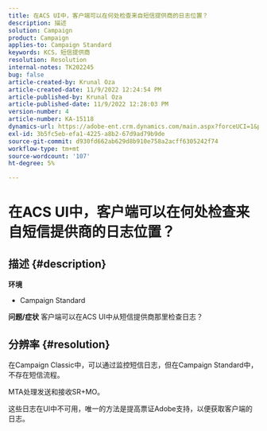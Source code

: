 ```yaml
---
title: 在ACS UI中，客户端可以在何处检查来自短信提供商的日志位置？
description: 描述
solution: Campaign
product: Campaign
applies-to: Campaign Standard
keywords: KCS，短信提供商
resolution: Resolution
internal-notes: TK202245
bug: false
article-created-by: Krunal Oza
article-created-date: 11/9/2022 12:24:54 PM
article-published-by: Krunal Oza
article-published-date: 11/9/2022 12:28:03 PM
version-number: 4
article-number: KA-15118
dynamics-url: https://adobe-ent.crm.dynamics.com/main.aspx?forceUCI=1&pagetype=entityrecord&etn=knowledgearticle&id=54638f7f-2960-ed11-9562-6045bd0067ea
exl-id: 3b5fc5eb-efa1-4225-a8b2-67d9ad79b9de
source-git-commit: d930fd662ab629d8b910e758a2acff6305242f74
workflow-type: tm+mt
source-wordcount: '107'
ht-degree: 5%

---
```


# 在ACS UI中，客户端可以在何处检查来自短信提供商的日志位置？

## 描述 {#description}

<b>环境</b>
- Campaign Standard



<b>问题/症状</b>
客户端可以在ACS UI中从短信提供商那里检查日志？


## 分辨率 {#resolution}


在Campaign Classic中，可以通过监控短信日志，但在Campaign Standard中，不存在短信流程。

MTA处理发送和接收SR+MO。

这些日志在UI中不可用，唯一的方法是提高票证Adobe支持，以便获取客户端的日志。
